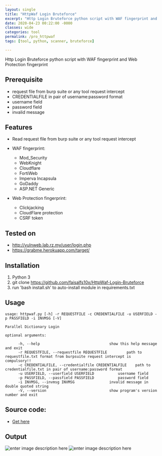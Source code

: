 ```yaml
---
layout: single
title: "HttpWaf Login Bruteforce"
excerpt: "Http Login Bruteforce python script with WAF fingerprint and Web Protection fingerprint"
date: 2020-04-23 00:22:00 -0000
classes: wide
categories: tool
permalink: /pro_httpwaf
tags: [tool, python, scanner, bruteforce]

---
```


Http Login Bruteforce python script with WAF fingerprint and Web Protection fingerprint

## Prerequisite

- request file from burp suite or any tool request intercept
- CREDENTIALFILE in pair of username:password format
- username field
- password field
- invalid message

## Features

 - Read request file from burp suite or any tool request intercept
 - WAF fingerprint:
	 - Mod_Security
	 - WebKnight
	 - Cloudflare
	 - FortiWeb
	 - Imperva Incapsula
	 - GoDaddy
	 - ASP.NET Generic
	  
 - Web Protection fingerprint:
	 - Clickjacking
	 - CloudFlare protection
	 - CSRF token


## Tested on 

 - http://vulnweb.lab.rz.my/user/login.php
 - https://grabme.herokuapp.com/target/


## Installation
 1. Python 3
 2. git clone https://github.com/faisalfs10x/HttpWaf-Login-Bruteforce
 3. run 'bash install.sh' to auto-install module in requirements.txt

## Usage

    usage: httpwaf.py [-h] -r REQUESTFILE -c CREDENTIALFILE -u USERFIELD -p PASSFIELD -i INVMSG [-V]
    
    Parallel Dictionary Login
    
    optional arguments:
    
          -h, --help            					show this help message and exit
          -r REQUESTFILE, --requestfile REQUESTFILE  		path to requestfile.txt format from burpsuite request intercept is compulsory!!
          -c CREDENTIALFILE, --credentialfile CREDENTIALFILE  	path to credentialfile.txt in pair of username:password format
          -u USERFIELD, --userfield USERFIELD  			username field
          -p PASSFIELD, --passfield PASSFIELD  			password field
          -i INVMSG, --invmsg INVMSG  				invalid message in double quoted string
          -V, --version         					show program's version number and exit

## Source code:
- [Get here](https://github.com/faisalfs10x/HttpWaf-Login-Bruteforce)

## Output

![enter image description here](https://raw.githubusercontent.com/faisalfs10x/HttpWaf-Login-Bruteforce/master/intro.png)
![enter image description here](https://raw.githubusercontent.com/faisalfs10x/HttpWaf-Login-Bruteforce/master/bruteforce.png)
